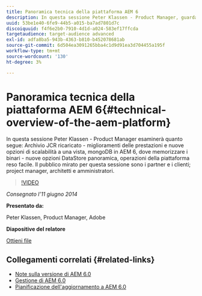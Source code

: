 ```yaml
---
title: Panoramica tecnica della piattaforma AEM 6
description: In questa sessione Peter Klassen - Product Manager, guarda il repository JCR ricaricato, miglioramenti delle prestazioni e nuove opzioni di scalabilità.
uuid: 53be1e40-6fe9-44b5-a015-ba7ad7801d7c
discoiquuid: f4f6e2b0-7910-4d1d-a024-583ef17ffcda
targetaudience: target-audience advanced
exl-id: adfa8ba5-943b-4363-b810-b452078681ab
source-git-commit: 6d504ea3091265bba4c1d9d91ea3d704455a195f
workflow-type: tm+mt
source-wordcount: '130'
ht-degree: 3%

---
```


# Panoramica tecnica della piattaforma AEM 6{#technical-overview-of-the-aem-platform}

In questa sessione Peter Klassen - Product Manager esaminerà quanto segue: Archivio JCR ricaricato - miglioramenti delle prestazioni e nuove opzioni di scalabilità a una vista, mongoDB in AEM 6, dove memorizzare i binari - nuove opzioni DataStore panoramica, operazioni della piattaforma reso facile. Il pubblico mirato per questa sessione sono i partner e i clienti; project manager, architetti e amministratori.

>[!VIDEO](https://video.tv.adobe.com/v/19517/?quality=9)

*Consegnato l’11 giugno 2014*

**Presentato da:**

Peter Klassen, Product Manager, Adobe

**Diapositive del relatore**

[Ottieni file](assets/aem6-platform-whatsnew.pdf)

## Collegamenti correlati {#related-links}

* [Note sulla versione di AEM 6.0](http://docs.adobe.com/content/docs/en/aem/6-0/release-notes.html)
* [Gestione di AEM 6.0](http://docs.adobe.com/docs/en/aem/6-0/manage.html)
* [Pianificazione dell&#39;aggiornamento a AEM 6.0](http://docs.adobe.com/content/docs/en/aem/6-0/deploy/upgrade/planning.html)
